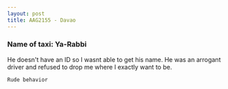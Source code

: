 ```yaml
---
layout: post
title: AAG2155 - Davao 
---
```


### Name of taxi: Ya-Rabbi

He doesn't have an ID so I wasnt able to get his name. He was an arrogant driver and refused to drop me where I exactly want to be.  

```Rude behavior```
